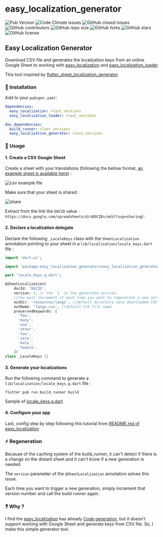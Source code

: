 # easy_localization_generator

![Pub Version](https://img.shields.io/pub/v/easy_localization_generator?style=flat-square)
![Code Climate issues](https://img.shields.io/github/issues/rinlv/easy_localization_generator?style=flat-square)
![GitHub closed issues](https://img.shields.io/github/issues-closed/rinlv/easy_localization_generator?style=flat-square)
![GitHub contributors](https://img.shields.io/github/contributors/rinlv/easy_localization_generator?style=flat-square)
![GitHub repo size](https://img.shields.io/github/repo-size/rinlv/easy_localization_generator?style=flat-square)
![GitHub forks](https://img.shields.io/github/forks/rinlv/easy_localization_generator?style=flat-square)
![GitHub stars](https://img.shields.io/github/stars/rinlv/easy_localization_generator?style=flat-square)
![GitHub license](https://img.shields.io/github/license/rinlv/easy_localization_generator?style=flat-square)

## Easy Localization Generator

Download CSV file and generates the localization keys from an online Google Sheet to working with [easy_localization](https://pub.dev/packages/easy_localization) and [easy_localization_loader](https://pub.dev/packages/easy_localization_loader)

This tool inspired by [flutter_sheet_localization_generator](https://pub.dev/packages/flutter_sheet_localization_generator)

### 🔩 Installation

Add to your `pubspec.yaml`:

```yaml
dependencies:
  easy_localization: <last_version>
  easy_localization_loader: <last_version>

dev_dependencies:
  build_runner: <last_version>
  easy_localization_generator: <last_version>
```

### 🔌 Usage

#### 1. Create a CSV Google Sheet

Create a sheet with your translations (following the bellow format, [an example sheet is available here](https://docs.google.com/spreadsheets/d/1v2Y3e0Uvn0JTwHvsduNT70u7Fy9TG43DIcZYJxPu1ZA/edit?usp=sharing)) :

![csv example file](https://raw.githubusercontent.com/rinlv/easy_localization_generator/main/csv_example.png)

Make sure that your sheet is shared :

![share](https://raw.githubusercontent.com/rinlv/easy_localization_generator/main/share.png)

Extract from the link the `DOCID` value : `https://docs.google.com/spreadsheets/d/<DOCID>/edit?usp=sharing`) :

#### 2. Declare a localization delegate

Declare the following `_LocaleKeys` class with the `SheetLocalization` annotation pointing to your sheet in a `lib/localization/locale_keys.dart` file :

```dart
import 'dart:ui';

import 'package:easy_localization_generator/easy_localization_generator.dart';

part 'locale_keys.g.dart';

@SheetLocalization(
    docId: 'DOCID',
    version: 1, // the `1` is the generated version.
    //You must increment it each time you want to regenerate a new version of the labels.
    outDir: 'resources/langs', //default directory save downloaded CSV file
    outName: 'langs.csv', //default CSV file name
    preservedKeywords: [
      'few',
      'many',
      'one',
      'other',
      'two',
      'zero',
      'male',
      'female',
    ])
class _LocaleKeys {}
```

#### 3. Generate your localizations

Run the following command to generate a `lib/localization/locale_keys.g.dart` file :

```
flutter pub run build_runner build
```

Sample of [locale_keys.g.dart](https://github.com/rinlv/easy_localization_generator/blob/main/example/lib/localization/locale_keys.g.dart)

#### 4. Configure your app
Last, config step by step following this tutorial from [README.md of easy_localization ](https://github.com/aissat/easy_localization/blob/develop/README.md)

### ⚡ Regeneration

Because of the caching system of the build_runner, it can't detect if there is a change on the distant sheet and it can't know if a new generation is needed.

The `version` parameter of the `@SheetLocalization` annotation solves this issue.

Each time you want to trigger a new generation, simply increment that version number and call the build runner again.

### ❓️ Why ?

I find the [easy_localization](https://pub.dev/packages/easy_localization) has already [Code generation](https://github.com/aissat/easy_localization/blob/develop/README.md#-code-generation), but it doesn't support working with Google Sheet and generate keys from CSV file. So, I make this simple generator tool.